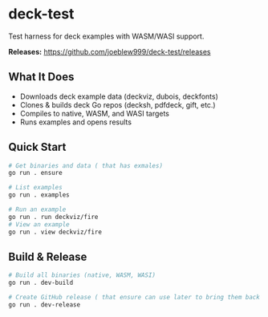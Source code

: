 # deck-test

Test harness for deck examples with WASM/WASI support.

**Releases:** https://github.com/joeblew999/deck-test/releases


## What It Does

- Downloads deck example data (deckviz, dubois, deckfonts)
- Clones & builds deck Go repos (decksh, pdfdeck, gift, etc.)
- Compiles to native, WASM, and WASI targets
- Runs examples and opens results

## Quick Start

```bash
# Get binaries and data ( that has exmales)
go run . ensure

# List examples
go run . examples

# Run an example
go run . run deckviz/fire
# View an example 
go run . view deckviz/fire
```

## Build & Release

```bash
# Build all binaries (native, WASM, WASI)
go run . dev-build

# Create GitHub release ( that ensure can use later to bring them back down)
go run . dev-release
```


